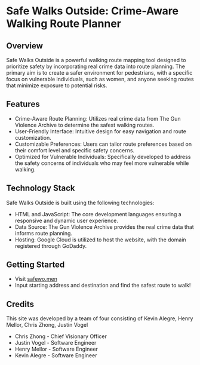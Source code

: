 # Safe Walks Outside: Crime-Aware Walking Route Planner
## Overview
Safe Walks Outside is a powerful walking route mapping tool designed to prioritize safety by incorporating real crime data into route planning. The primary aim is to create a safer environment for pedestrians, with a specific focus on vulnerable individuals, such as women, and anyone seeking routes that minimize exposure to potential risks.

## Features
- Crime-Aware Route Planning: Utilizes real crime data from The Gun Violence Archive to determine the safest walking routes.
- User-Friendly Interface: Intuitive design for easy navigation and route customization.
- Customizable Preferences: Users can tailor route preferences based on their comfort level and specific safety concerns.
- Optimized for Vulnerable Individuals: Specifically developed to address the safety concerns of individuals who may feel more vulnerable while walking.

## Technology Stack
Safe Walks Outside is built using the following technologies:

- HTML and JavaScript: The core development languages ensuring a responsive and dynamic user experience.
- Data Source: The Gun Violence Archive provides the real crime data that informs route planning.
- Hosting: Google Cloud is utilized to host the website, with the domain registered through GoDaddy.

## Getting Started

- Visit [safewo.men](https://safewo.men)
- Input starting address and destination and find the safest route to walk!

## Credits
This site was developed by a team of four consisting of Kevin Alegre, Henry Mellor, Chris Zhong, Justin Vogel
- Chris Zhong - Chief Visionary Officer
- Justin Vogel - Software Engineer
- Henry Mellor - Software Engineer
- Kevin Alegre - Software Engineer
